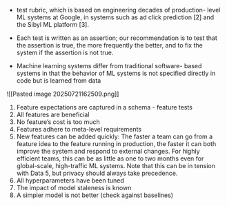 - test rubric, which is based on engineering decades of production- level ML systems at Google, in systems such as ad click prediction [2] and the Sibyl ML platform [3].
- Each test is written as an assertion; our recommendation is to test that the assertion is true, the more frequently the better, and to fix the system if the assertion is not true.

- Machine learning systems differ from traditional software- based systems in that the behavior of ML systems is not specified directly in code but is learned from data

![[Pasted image 20250721162509.png]]


1. Feature expectations are captured in a schema - feature tests
2. All features are beneficial
3. No feature’s cost is too much
4. Features adhere to meta-level requirements
5. New features can be added quickly: The faster a team can go from a feature idea to the feature running in production, the faster it can both improve the system and respond to external changes. For highly efficient teams, this can be as little as one to two months even for global-scale, high-traffic ML systems. Note that this can be in tension with Data 5, but privacy should always take precedence.
6. All hyperparameters have been tuned
7. The impact of model staleness is known
8. A simpler model is not better (check against baselines)